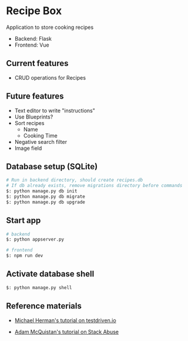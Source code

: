 Recipe Box
==========================
Application to store cooking recipes
- Backend: Flask
- Frontend: Vue

Current features
---------------
- CRUD operations for Recipes

Future features
---------------
- Text editor to write "instructions"
- Use Blueprints?
- Sort recipes
    - Name
    - Cooking Time
- Negative search filter
- Image field 

Database setup (SQLite)
---------------
```bash
# Run in backend directory, should create recipes.db
# If db already exists, remove migrations directory before commands
$: python manage.py db init
$: python manage.py db migrate
$: python manage.py db upgrade
```

Start app
---------------
```bash
# backend
$: python appserver.py

# frontend
$: npm run dev
```

Activate database shell
---------------
```bash
$: python manage.py shell
```

Reference materials
---------------
- [Michael Herman's tutorial on testdriven.io](https://testdriven.io/blog/developing-a-single-page-app-with-flask-and-vuejs/ "Michael Herman's Tutorial")

- [Adam McQuistan's tutorial on Stack Abuse](https://stackabuse.com/single-page-apps-with-vue-js-and-flask-restful-api-with-flask/ "Adam McQuistan's Tutorial")
